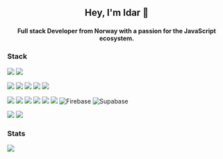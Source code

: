 ## <p align="center">Hey, I'm Idar 👋<p>

 #### <p align="center">Full stack Developer from Norway with a passion for the JavaScript ecosystem. <p>
   
### Stack
<img src="https://img.shields.io/badge/javascript-ffeb3b?style=for-the-badge&amp;logo=javascript&amp;logoColor=black" style="max-width: 100%;">  <img src="https://img.shields.io/badge/typescript-037acb?style=for-the-badge&amp;logo=typescript&amp;logoColor=white" style="max-width: 100%;"> 

<img src="https://img.shields.io/badge/react-5ed3f3?style=for-the-badge&amp;logo=react&amp;logoColor=black" style="max-width: 100%;"> <img src="https://img.shields.io/badge/angular-dd0031?style=for-the-badge&amp;logo=angular&amp;logoColor=white" style="max-width: 100%;"> <img src="https://img.shields.io/badge/html5-cf5533?style=for-the-badge&amp;logo=html5&amp;logoColor=white" style="max-width: 100%;"> <img src="https://img.shields.io/badge/css3-254bdd?style=for-the-badge&amp;logo=css3&amp;logoColor=white" style="max-width: 100%;"> <img src="https://img.shields.io/badge/tailwindcss-38b2ac?style=for-the-badge&amp;logo=tailwind-css&amp;logoColor=white" style="max-width: 100%;">

<img src="https://img.shields.io/badge/node.js-87bf01?style=for-the-badge&amp;logo=node.js&amp;logoColor=white" style="max-width: 100%;"> <img src="https://img.shields.io/badge/express-f5f5f5?style=for-the-badge&amp;logo=express&amp;logoColor=black" style="max-width: 100%;"> <img src="https://img.shields.io/badge/koa-eaeaea?style=for-the-badge&amp;logo=koa&amp;logoColor=black" style="max-width: 100%;"> <img src="https://img.shields.io/badge/postgresql-31658c?style=for-the-badge&amp;logo=postgresql&amp;logoColor=white" style="max-width: 100%;"> <img src="https://img.shields.io/badge/prisma-0c3249?style=for-the-badge&amp;logo=prisma&amp;logoColor=white" style="max-width: 100%;"> <img src="https://img.shields.io/badge/mongodb-4caf50?style=for-the-badge&amp;logo=mongodb&amp;logoColor=white" style="max-width: 100%;"> <img src="https://img.shields.io/badge/Firebase-%23039BE5.svg?style=for-the-badge&logo=firebase" alt="Firebase" style="max-width:100%;"> <img src="https://img.shields.io/badge/Supabase-%2300C7B7.svg?style=for-the-badge&logo=supabase&amp;logoColor=white" alt="Supabase" style="max-width:100%;">

<img src="https://img.shields.io/badge/jest-c21325?style=for-the-badge&amp;logo=jest&amp;logoColor=white" style="max-width: 100%;"> <img src="https://img.shields.io/badge/cypress-17202c?style=for-the-badge&amp;logo=cypress&amp;logoColor=white" style="max-width: 100%;"> 

   
   
### Stats
  <img align="center" src="https://github-readme-stats.vercel.app/api?username=IdarDev&theme=dark&show_icons=true&hide=stars&count_private=true">

<!--
**IdarDev/IdarDev** is a ✨ _special_ ✨ repository because its `README.md` (this file) appears on your GitHub profile.

Here are some ideas to get you started:

- 🔭 I’m currently working on ...
- 🌱 I’m currently learning ...
- 👯 I’m looking to collaborate on ...
- 🤔 I’m looking for help with ...
- 💬 Ask me about ...
- 📫 How to reach me: ...
- 😄 Pronouns: ...
- ⚡ Fun fact: ...
-->
